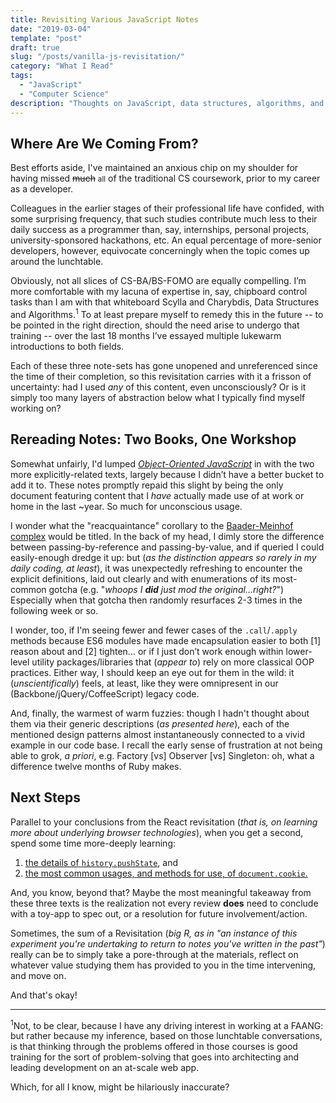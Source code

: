 ```yaml
---
title: Revisiting Various JavaScript Notes
date: "2019-03-04"
template: "post"
draft: true
slug: "/posts/vanilla-js-revisitation/"
category: "What I Read"
tags:
  - "JavaScript"
  - "Computer Science"
description: "Thoughts on JavaScript, data structures, algorithms, and my prior studies of each."
---
```


## Where Are We Coming From?

Best efforts aside, I've maintained an anxious chip on my shoulder for having missed ~~much~~ <small>all</small> of the traditional CS coursework, prior to my career as a developer.

Colleagues in the earlier stages of their professional life have confided, with some surprising frequency, that such studies contribute much less to their daily success as a programmer than, say, internships, personal projects, university-sponsored hackathons, etc. An equal percentage of more-senior developers, however, equivocate concerningly when the topic comes up around the lunchtable.

Obviously, not all slices of CS-BA/BS-FOMO are equally compelling. I’m more comfortable with my lacuna of expertise in, say, chipboard control tasks than I am with that whiteboard Scylla and Charybdis, Data Structures and Algorithms.<sup>1</sup> To at least prepare myself to remedy this in the future -- to be pointed in the right direction, should the need arise to undergo that training -- over the last 18 months I’ve essayed multiple lukewarm introductions to both fields.

Each of these three note-sets has gone unopened and unreferenced since the time of their completion, so this revisitation carries with it a frisson of uncertainty: had I used _any_ of this content, even unconsciously? Or is it simply too many layers of abstraction below what I typically find myself working on?

## Rereading Notes: Two Books, One Workshop

Somewhat unfairly, I'd lumped [_Object-Oriented JavaScript_](https://www.packtpub.com/web-development/object-oriented-javascript-second-edition) in with the two more explicitly-related texts, largely because I didn’t have a better bucket to add it to. These notes promptly repaid this slight by being the only document featuring content that I _have_ actually made use of at work or home in the last ~year. So much for unconscious usage.

I wonder what the "reacquaintance" corollary to the [Baader-Meinhof complex](https://en.wikipedia.org/wiki/Baader%E2%80%93Meinhof_effect) would be titled. In the back of my head, I dimly store the difference between passing-by-reference and passing-by-value, and if queried I could easily-enough dredge it up: but (_as the distinction appears so rarely in my daily coding, at least_), it was unexpectedly refreshing to encounter the explicit definitions, laid out clearly and with enumerations of its most-common gotcha (e.g. "_whoops I **did** just mod the original...right?_") Especially when that gotcha then randomly resurfaces 2-3 times in the following week or so.

I wonder, too, if I'm seeing fewer and fewer cases of the `.call`/`.apply` methods because ES6 modules have made encapsulation easier to both [1] reason about and [2] tighten... or if I just don’t work enough within lower-level utility packages/libraries that (_appear to_) rely on more classical OOP practices. Either way, I should keep an eye out for them in the wild: it (_unscientifically_) feels, at least, like they were omnipresent in our (Backbone/jQuery/CoffeeScript) legacy code.

And, finally, the warmest of warm fuzzies: though I hadn't thought about them via their generic descriptions (_as presented here_), each of the mentioned design patterns almost instantaneously connected to a vivid example in our code base. I recall the early sense of frustration at not being able to grok, _a priori_, e.g. Factory [vs] Observer [vs] Singleton: oh, what a difference twelve months of Ruby makes.

## Next Steps

Parallel to your conclusions from the React revisitation (_that is, on learning more about underlying browser technologies_), when you get a second, spend some time more-deeply learning:
1. [the details of `history.pushState`](https://developer.mozilla.org/en-US/docs/Web/API/History_API#The_pushState()_method), and
2. [the most common usages, and methods for use, of `document.cookie`.](https://developer.mozilla.org/en-US/docs/Web/HTTP/Cookies)

And, you know, beyond that? Maybe the most meaningful takeaway from these three texts is the realization not every review **does** need to conclude with a toy-app to spec out, or a resolution for future involvement/action.

Sometimes, the sum of a Revisitation (_big R, as in "an instance of this experiment you're undertaking to return to notes you've written in the past"_) really can be to simply take a pore-through at the materials, reflect on whatever value studying them has provided to you in the time intervening, and move on. 

And that's okay!

--- 

<sup>1</sup>Not, to be clear, because I have any driving interest in working at a FAANG: but rather because my inference, based on those lunchtable conversations, is that thinking through the problems offered in those courses is good training for the sort of problem-solving that goes into architecting and leading development on an at-scale web app. 

Which, for all I know, might be hilariously inaccurate?